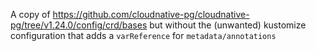 A copy of https://github.com/cloudnative-pg/cloudnative-pg/tree/v1.24.0/config/crd/bases but without the (unwanted) kustomize configuration that adds a `varReference` for `metadata/annotations`
